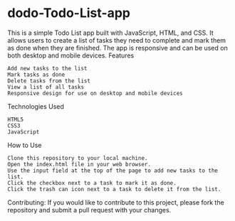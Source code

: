 # dodo-Todo-List-app

This is a simple Todo List app built with JavaScript, HTML, and CSS. It allows users to create a list of tasks they need to complete and mark them as done when they are finished. The app is responsive and can be used on both desktop and mobile devices.
Features

    Add new tasks to the list
    Mark tasks as done
    Delete tasks from the list
    View a list of all tasks
    Responsive design for use on desktop and mobile devices

Technologies Used

    HTML5
    CSS3
    JavaScript

How to Use

    Clone this repository to your local machine.
    Open the index.html file in your web browser.
    Use the input field at the top of the page to add new tasks to the list.
    Click the checkbox next to a task to mark it as done.
    Click the trash can icon next to a task to delete it from the list.

Contributing: 
If you would like to contribute to this project, please fork the repository and submit a pull request with your changes.
